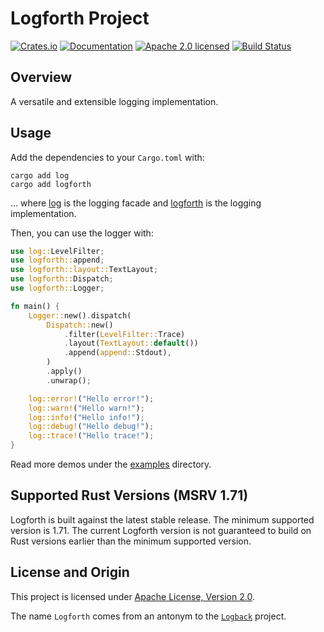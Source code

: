 # Logforth Project

[![Crates.io][crates-badge]][crates-url]
[![Documentation][docs-badge]][docs-url]
[![Apache 2.0 licensed][license-badge]][license-url]
[![Build Status][actions-badge]][actions-url]

[crates-badge]: https://img.shields.io/crates/v/logforth.svg
[crates-url]: https://crates.io/crates/logforth
[docs-badge]: https://docs.rs/logforth/badge.svg
[docs-url]: https://docs.rs/logforth
[license-badge]: https://img.shields.io/crates/l/logforth
[license-url]: LICENSE
[actions-badge]: https://github.com/tisonkun/logforth/workflows/CI/badge.svg
[actions-url]:https://github.com/tisonkun/logforth/actions?query=workflow%3ACI

## Overview

A versatile and extensible logging implementation.

## Usage

Add the dependencies to your `Cargo.toml` with:

```shell
cargo add log
cargo add logforth
```

... where [log](https://crates.io/crates/log) is the logging facade and [logforth](https://crates.io/crates/logforth) is the logging implementation.

Then, you can use the logger with:

```rust
use log::LevelFilter;
use logforth::append;
use logforth::layout::TextLayout;
use logforth::Dispatch;
use logforth::Logger;

fn main() {
    Logger::new().dispatch(
        Dispatch::new()
            .filter(LevelFilter::Trace)
            .layout(TextLayout::default())
            .append(append::Stdout),
        )
        .apply()
        .unwrap();

    log::error!("Hello error!");
    log::warn!("Hello warn!");
    log::info!("Hello info!");
    log::debug!("Hello debug!");
    log::trace!("Hello trace!");
}
```

Read more demos under the [examples](examples) directory.

## Supported Rust Versions (MSRV 1.71)

Logforth is built against the latest stable release. The minimum supported version is 1.71. The current Logforth version is not guaranteed to build on Rust versions earlier than the minimum supported version.

## License and Origin

This project is licensed under [Apache License, Version 2.0](LICENSE).

The name `Logforth` comes from an antonym to the [`Logback`](https://logback.qos.ch/) project.

